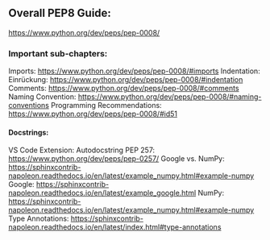 ## Overall PEP8 Guide:
https://www.python.org/dev/peps/pep-0008/

### Important sub-chapters:
Imports: https://www.python.org/dev/peps/pep-0008/#imports
Indentation: Einrückung: https://www.python.org/dev/peps/pep-0008/#indentation 
Comments: https://www.python.org/dev/peps/pep-0008/#comments
Naming Convention: https://www.python.org/dev/peps/pep-0008/#naming-conventions
Programming Recommendations: https://www.python.org/dev/peps/pep-0008/#id51

#### Docstrings:
VS Code Extension: Autodocstring
PEP 257: https://www.python.org/dev/peps/pep-0257/
Google vs. NumPy: https://sphinxcontrib-napoleon.readthedocs.io/en/latest/example_numpy.html#example-numpy
Google: https://sphinxcontrib-napoleon.readthedocs.io/en/latest/example_google.html
NumPy: https://sphinxcontrib-napoleon.readthedocs.io/en/latest/example_numpy.html#example-numpy
Type Annotations: https://sphinxcontrib-napoleon.readthedocs.io/en/latest/index.html#type-annotations
